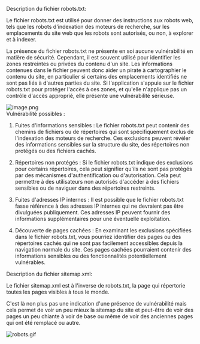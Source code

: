 Description du fichier robots.txt:

Le fichier robots.txt est utilisé pour donner des instructions aux robots web, tels que les robots d'indexation des moteurs de recherche, sur les emplacements du site web que les robots sont autorisés, ou non, à explorer et à indexer.

La présence du fichier robots.txt ne présente en soi aucune vulnérabilité en matière de sécurité. Cependant, il est souvent utilisé pour identifier les zones restreintes ou privées du contenu d'un site. Les informations contenues dans le fichier peuvent donc aider un pirate à cartographier le contenu du site, en particulier si certains des emplacements identifiés ne sont pas liés à d'autres parties du site. Si l'application s'appuie sur le fichier robots.txt pour protéger l'accès à ces zones, et qu'elle n'applique pas un contrôle d'accès approprié, elle présente une vulnérabilité sérieuse.

![image.png](file:///home/wpkaliuser/.config/joplin-desktop/resources/1184ef657373201dc3220a6b8b9678f4.png)  
Vulnérabilité possibles :

1. Fuites d'informations sensibles : Le fichier robots.txt peut contenir des chemins de fichiers ou de répertoires qui sont spécifiquement exclus de l'indexation des moteurs de recherche. Ces exclusions peuvent révéler des informations sensibles sur la structure du site, des répertoires non protégés ou des fichiers cachés.
    
2. Répertoires non protégés : Si le fichier robots.txt indique des exclusions pour certains répertoires, cela peut signifier qu'ils ne sont pas protégés par des mécanismes d'authentification ou d'autorisation. Cela peut permettre à des utilisateurs non autorisés d'accéder à des fichiers sensibles ou de naviguer dans des répertoires restreints.
    
3. Fuites d'adresses IP internes : Il est possible que le fichier robots.txt fasse référence à des adresses IP internes qui ne devraient pas être divulguées publiquement. Ces adresses IP peuvent fournir des informations supplémentaires pour une éventuelle exploitation.
    
4. Découverte de pages cachées : En examinant les exclusions spécifiées dans le fichier robots.txt, vous pourriez identifier des pages ou des répertoires cachés qui ne sont pas facilement accessibles depuis la navigation normale du site. Ces pages cachées pourraient contenir des informations sensibles ou des fonctionnalités potentiellement vulnérables.
    

Description du fichier sitemap.xml:

Le fichier sitemap.xml est à l'inverse de robots.txt, la page qui répertorie toutes les pages visibles à tous le monde.

C'est là non plus pas une indication d'une présence de vulnérabilité mais cela permet de voir un peu mieux la sitemap du site et peut-être de voir des pages un peu chiante à voir de base ou même de voir des anciennes pages qui ont été remplacé ou autre.

![robots.gif](file:///home/wpkaliuser/.config/joplin-desktop/resources/70d2ed8630c8412b03dccfd6c2d487a8.gif)
